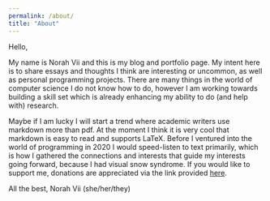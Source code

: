 ```yaml
---
permalink: /about/
title: "About"
---
```


Hello,

My name is Norah Vii and this is my blog and portfolio page. My intent here is to share essays and thoughts I think are interesting or uncommon, as well as personal programming projects. There are many things in the world of computer science I do not know how to do, however I am working towards building a skill set which is already enhancing my ability to do (and help with) research.

Maybe if I am lucky I will start a trend where academic writers use markdown more than pdf. At the moment I think it is very cool that markdown is easy to read and supports LaTeX. Before I ventured into the world of programming in 2020 I would speed-listen to text primarily, which is how I gathered the connections and interests that guide my interests going forward, because I had visual snow syndrome. If you would like to support me, donations are appreciated via the link provided [here](https://cash.app/$nv7mon).

All the best,
Norah Vii (she/her/they)